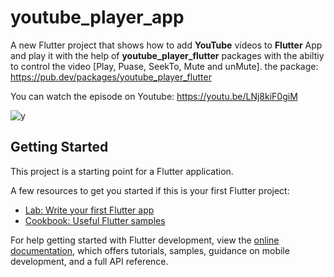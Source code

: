 # youtube_player_app

A new Flutter project that shows how to add **YouTube** videos to **Flutter** App and play it with the help of **youtube_player_flutter** packages
with the abiltiy to control the video [Play, Puase, SeekTo, Mute and unMute].
the package: https://pub.dev/packages/youtube_player_flutter

You can watch the episode on Youtube: https://youtu.be/LNj8kiF0giM

![y](https://user-images.githubusercontent.com/36349126/190734633-cf1086db-3b7f-42e5-a85c-f9b121fd2273.png)




## Getting Started

This project is a starting point for a Flutter application.

A few resources to get you started if this is your first Flutter project:

- [Lab: Write your first Flutter app](https://docs.flutter.dev/get-started/codelab)
- [Cookbook: Useful Flutter samples](https://docs.flutter.dev/cookbook)

For help getting started with Flutter development, view the
[online documentation](https://docs.flutter.dev/), which offers tutorials,
samples, guidance on mobile development, and a full API reference.
